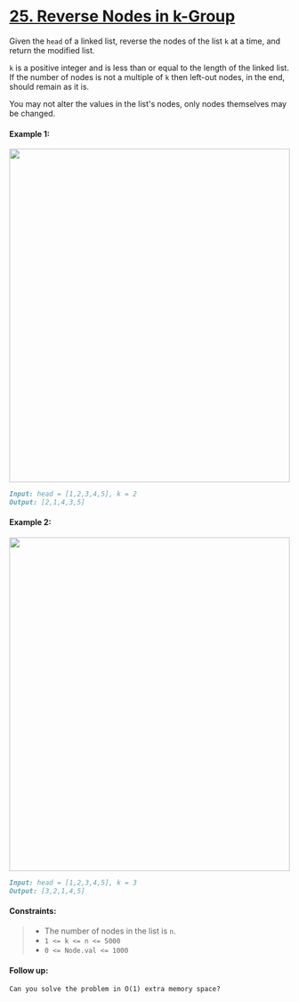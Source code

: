 # [**25. Reverse Nodes in k-Group**](https://leetcode.com/problems/reverse-nodes-in-k-group/description/)

Given the `head` of a linked list, reverse the nodes of the list `k` at a time, and return the modified list.

`k` is a positive integer and is less than or equal to the length of the linked list. If the number of nodes is not a multiple of `k` then left-out nodes, in the end, should remain as it is.

You may not alter the values in the list's nodes, only nodes themselves may be changed.

#### **Example 1:**

<img src="https://raw.githubusercontent.com/leetcoin-releases/leetcode/refs/heads/main/res/ino/483119582.jpg" style="width: 100%; height: 600;"/>

```md
Input: head = [1,2,3,4,5], k = 2
Output: [2,1,4,3,5]
```

#### **Example 2:**

<img src="https://raw.githubusercontent.com/leetcoin-releases/leetcode/refs/heads/main/res/ino/483119823.jpg" style="width: 100%; height: 600;"/>

```md
Input: head = [1,2,3,4,5], k = 3
Output: [3,2,1,4,5]
```

#### **Constraints:**
> - The number of nodes in the list is `n`.
> - `1 <= k <= n <= 5000`
> - `0 <= Node.val <= 1000`

#### **Follow up:**
```md
Can you solve the problem in O(1) extra memory space?
```